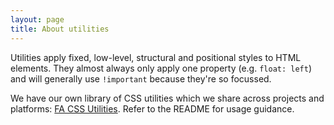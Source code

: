 ```yaml
---
layout: page
title: About utilities
---
```


Utilities apply fixed, low-level, structural and positional styles to HTML elements. They almost always only apply one property (e.g. `float: left`) and will generally use `!important` because they're so focussed.

We have our own library of CSS utilities which we share across projects and platforms: [FA CSS Utilities](https://github.com/fac/fa-css-utilities). Refer to the README for usage guidance.
